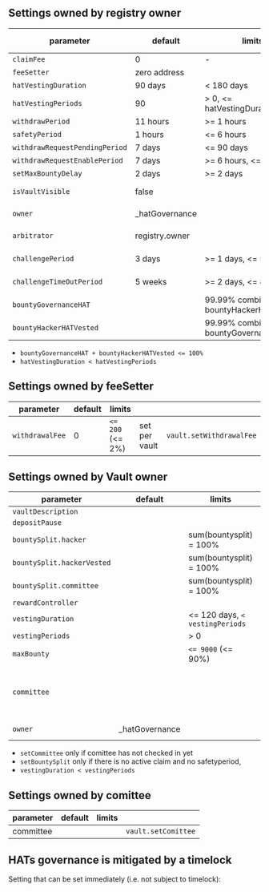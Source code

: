 
## Settings owned by registry owner
| parameter  | default | limits  | applies to | | 
|-|-|-|-|-|
|`claimFee`|0 | - |global|`setClaimFee`|
|`feeSetter`|zero address | |global|`setFeeSetter`
|`hatVestingDuration`|90 days | < 180 days | global |  `setHatVestingParams`
|`hatVestingPeriods`| 90 | > 0, <= hatVestingDuration |global|  `setHatVestingParams`
|`withdrawPeriod`|11 hours | >= 1 hours |global|`setWithdrawSafetyPeriod`
|`safetyPeriod`|1 hours | <= 6 hours | global ||`setWithdrawSafetyPeriod`
|`withdrawRequestPendingPeriod`| 7 days | <= 90 days|global|`setWithdrawRequestParams`
|`withdrawRequestEnablePeriod`|7 days |>= 6 hours, <= 100 days|global||`setWithdrawRequestParams`
|`setMaxBountyDelay`| 2 days |>= 2 days|global|`setMaxBountyDelay`
|`isVaultVisible`| false ||per vault|`setVaultVisibility`
|`owner`| _hatGovernance | || `transferOwnership`, `renounceOwnership` 
|`arbitrator`|registry.owner| | set per vault | `vault.setArbitrator`
|`challengePeriod`|3 days | >= 1 days, <= 5 days | set per vault | `vault.setChallengePeriod`
|`challengeTimeOutPeriod`| 5 weeks | >= 2 days, <= 85 days| set per vault | `vault.setChallengeTimeOutPeriod`
|`bountyGovernanceHAT` || 99.99% combined with bountyHackerHATVested |set per vault|`vault.setBountyGovernanceHAT`
|`bountyHackerHATVested` || 99.99% combined with bountyGovernanceHAT |set per vault|`vault.setBountyHackerHATVested`


- `bountyGovernanceHAT + bountyHackerHATVested <= 100%`
- `hatVestingDuration < hatVestingPeriods`

## Settings owned by feeSetter

| parameter  | default | limits  | | | 
|-|-|-|-|-|
|`withdrawalFee`| 0| `<= 200` (<= 2%) |set per vault |`vault.setWithdrawalFee`

## Settings owned by Vault owner

| parameter  | default | limits  | | |
|-|-|-|-|-|
|`vaultDescription`| | | `setVaultDescription`
|`depositPause`| | |  `setDepositPause`
|`bountySplit.hacker`| | sum(bountysplit) = 100%|`setBountySplit` 
|`bountySplit.hackerVested`| |sum(bountysplit) = 100% |`setBountySplit` 
|`bountySplit.committee`| | sum(bountysplit) = 100%| `setBountySplit`
|`rewardController`| | | `setRewardController`
|`vestingDuration`| |<= 120 days, `< vestingPeriods`|  `setVestingParams`
|`vestingPeriods`|| > 0|`setVestingParams` 
|`maxBounty`| | `<= 9000` (<= 90%)|`setPendingMaxBounty`, `setMaxBounty` 
|`committee`| | | `setComittee` | if committee has not checked in yet
|`owner`| _hatGovernance | |  `transferOwnership`, `renounceOwnership`  


-  `setCommittee` only if comittee has not checked in yet 
-  `setBountySplit` only if there is no active claim and no safetyperiod, 
- `vestingDuration < vestingPeriods`


## Settings owned by comittee
| parameter  | default | limits  | | 
|-|-|-|-|
|committee  | | | `vault.setComittee`


## HATs governance is mitigated by a timelock

Setting that can be set immediately (i.e. not subject to timelock):

